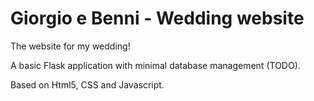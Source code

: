 # Giorgio e Benni - Wedding website
The website for my wedding!

A basic Flask application with minimal database management (TODO).

Based on Html5, CSS and Javascript.

